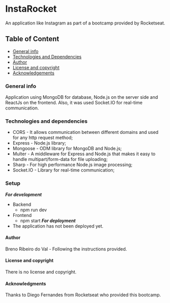 # InstaRocket
An application like Instagram as part of a bootcamp provided by Rocketseat.

## Table of Content
* [General info](#general-info)
* [Technologies and Dependencies](#technologies-&-dependencies)
* [Author](#author)
* [License and copyright](#license-and-copyright)
* [Acknowledgements](#acknowledgements)

### General info
Application using MongoDB for database, Node.js on the server side and ReactJs on the frontend. Also, it was used Socket.IO for real-time communication.

### Technologies and dependencies
* CORS - It allows communication between different domains and used for any http request method;
* Express - Node.js library;
* Mongoose - ODM library for MongoDB and Node.js;
* Multer - A middleware for Express and Node.js that makes it easy to handle multipart/form-data for file uploading;
* Sharp - For high performance Node.js image processing;
* Socket.IO - Library for real-time communication;

### Setup
**_For development_**
 - Backend
    - npm run dev
 - Frontend
    - npm start
**_For deployment_**
- The application has not been deployed yet.

#### Author
Breno Ribeiro do Val - Following the instructions provided.

#### License and copyright
There is no license and copyright.

#### Acknowledgments
Thanks to Diego Fernandes from Rocketseat who provided this bootcamp.
